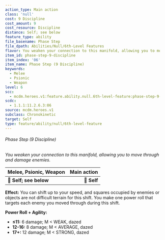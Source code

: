 ```yaml
---
action_type: Main action
class: 'null'
cost: 9 Discipline
cost_amount: 9
cost_resource: Discipline
distance: Self; see below
feature_type: ability
file_basename: Phase Step
file_dpath: Abilities/Null/6th-Level Features
flavor: You weaken your connection to this manifold, allowing you to move through and damage enemies.
item_id: phase-step-9-discipline
item_index: '06'
item_name: Phase Step (9 Discipline)
keywords:
  - Melee
  - Psionic
  - Weapon
level: 6
scc:
  - mcdm.heroes.v1:feature.ability.null.6th-level-feature:phase-step-9-discipline
scdc:
  - 1.1.1:11.2.6.3:06
source: mcdm.heroes.v1
subclass: Chronokinetic
target: Self
type: feature/ability/null/6th-level-feature
---
```


###### Phase Step (9 Discipline)

*You weaken your connection to this manifold, allowing you to move through and damage enemies.*

| **Melee, Psionic, Weapon** | **Main action** |
| -------------------------- | --------------: |
| **📏 Self; see below**     |     **🎯 Self** |

**Effect:** You can shift up to your speed, and squares occupied by enemies or objects are not difficult terrain for this shift. You make one power roll that targets each enemy you moved through during this shift.

**Power Roll + Agility:**

- **≤11:** 6 damage; M < WEAK, dazed
- **12-16:** 8 damage; M < AVERAGE, dazed
- **17+:** 12 damage; M < STRONG, dazed
